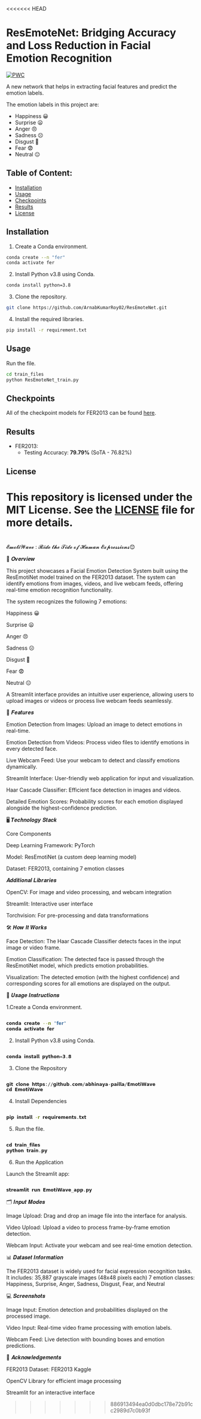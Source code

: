 <<<<<<< HEAD
# ResEmoteNet: Bridging Accuracy and Loss Reduction in Facial Emotion Recognition

[![PWC](https://img.shields.io/endpoint.svg?url=https://paperswithcode.com/badge/resemotenet-bridging-accuracy-and-loss/facial-expression-recognition-on-fer2013)](https://paperswithcode.com/sota/facial-expression-recognition-on-fer2013?p=resemotenet-bridging-accuracy-and-loss)

A new network that helps in extracting facial features and predict the emotion labels.

The emotion labels in this project are:
 - Happiness 😀
 - Surprise 😦
 - Anger 😠
 - Sadness ☹️
 - Disgust 🤢
 - Fear 😨
 - Neutral 😐


## Table of Content:

 - [Installation](#installation)
 - [Usage](#usage)
 - [Checkpoints](#checkpoints)
 - [Results](#results)
 - [License](#license)


## Installation

1. Create a Conda environment.
```bash
conda create --n "fer"
conda activate fer
```

2. Install Python v3.8 using Conda.
```bash
conda install python=3.8
```

3. Clone the repository.
```bash
git clone https://github.com/ArnabKumarRoy02/ResEmoteNet.git
```

4. Install the required libraries.
```bash
pip install -r requirement.txt
```

## Usage

Run the file.
```bash
cd train_files
python ResEmoteNet_train.py
```

## Checkpoints
All of the checkpoint models for FER2013 can be found [here](https://drive.google.com/drive/folders/1Daxa6d1-XFxxpg6dyxYl4V-anfiHwtqK?usp=sharing).

## Results

 - FER2013:
   - Testing Accuracy: **79.79%** (SoTA - 76.82%)


## License

This repository is licensed under the MIT License. See the [LICENSE](LICENSE) file for more details.
=======
# 
𝓔𝓶𝓸𝓽𝓲𝓦𝓪𝓿𝓮 : 𝓡𝓲𝓭𝓮 𝓽𝓱𝓮 𝓣𝓲𝓭𝓮 𝓸𝓯 𝓗𝓾𝓶𝓪𝓷 𝓔𝔁𝓹𝓻𝓮𝓼𝓼𝓲𝓸𝓷𝓼😊

📖 𝑶𝒗𝒆𝒓𝒗𝒊𝒆𝒘

This project showcases a Facial Emotion Detection System built using the ResEmotiNet model trained on the FER2013 dataset. The system can identify emotions from images, videos, and live webcam feeds, offering real-time emotion recognition functionality.

The system recognizes the following 7 emotions:

Happiness 😀

Surprise 😦

Anger 😠

Sadness ☹️

Disgust 🤢

Fear 😨

Neutral 😐

A Streamlit interface provides an intuitive user experience, allowing users to upload images or videos or process live webcam feeds seamlessly.

🔧 𝑭𝒆𝒂𝒕𝒖𝒓𝒆𝒔

Emotion Detection from Images: Upload an image to detect emotions in real-time.

Emotion Detection from Videos: Process video files to identify emotions in every detected face.

Live Webcam Feed: Use your webcam to detect and classify emotions dynamically.

Streamlit Interface: User-friendly web application for input and visualization.

Haar Cascade Classifier: Efficient face detection in images and videos.

Detailed Emotion Scores: Probability scores for each emotion displayed alongside the highest-confidence prediction.

🖥️ 𝑻𝒆𝒄𝒉𝒏𝒐𝒍𝒐𝒈𝒚 𝑺𝒕𝒂𝒄𝒌

Core Components

Deep Learning Framework: PyTorch

Model: ResEmotiNet (a custom deep learning model)

Dataset: FER2013, containing 7 emotion classes

𝑨𝒅𝒅𝒊𝒕𝒊𝒐𝒏𝒂𝒍 𝑳𝒊𝒃𝒓𝒂𝒓𝒊𝒆𝒔

OpenCV: For image and video processing, and webcam integration

Streamlit: Interactive user interface

Torchvision: For pre-processing and data transformations

🛠️ 𝑯𝒐𝒘 𝑰𝒕 𝑾𝒐𝒓𝒌𝒔

Face Detection:
The Haar Cascade Classifier detects faces in the input image or video frame.

Emotion Classification:
The detected face is passed through the ResEmotiNet model, which predicts emotion probabilities.

Visualization:
The detected emotion (with the highest confidence) and corresponding scores for all emotions are displayed on the output.

📝 𝑼𝒔𝒂𝒈𝒆 𝑰𝒏𝒔𝒕𝒓𝒖𝒄𝒕𝒊𝒐𝒏𝒔

1.Create a Conda environment.

```bash

𝗰𝗼𝗻𝗱𝗮 𝗰𝗿𝗲𝗮𝘁𝗲 --𝗻 "𝗳𝗲𝗿"
𝗰𝗼𝗻𝗱𝗮 𝗮𝗰𝘁𝗶𝘃𝗮𝘁𝗲 𝗳𝗲𝗿

```

2. Install Python v3.8 using Conda.
   
```bash

𝗰𝗼𝗻𝗱𝗮 𝗶𝗻𝘀𝘁𝗮𝗹𝗹 𝗽𝘆𝘁𝗵𝗼𝗻=𝟯.𝟴

```
3. Clone the Repository
   
```bash

𝗴𝗶𝘁 𝗰𝗹𝗼𝗻𝗲 𝗵𝘁𝘁𝗽𝘀://𝗴𝗶𝘁𝗵𝘂𝗯.𝗰𝗼𝗺/𝗮𝗯𝗵𝗶𝗻𝗮𝘆𝗮-𝗽𝗮𝗶𝗹𝗹𝗮/𝗘𝗺𝗼𝘁𝗶𝗪𝗮𝘃𝗲  
𝗰𝗱 𝗘𝗺𝗼𝘁𝗶𝗪𝗮𝘃𝗲

```

4. Install Dependencies

```bash

𝗽𝗶𝗽 𝗶𝗻𝘀𝘁𝗮𝗹𝗹 -𝗿 𝗿𝗲𝗾𝘂𝗶𝗿𝗲𝗺𝗲𝗻𝘁𝘀.𝘁𝘅𝘁

```

5. Run the file.

```bash

𝗰𝗱 𝘁𝗿𝗮𝗶𝗻_𝗳𝗶𝗹𝗲𝘀
𝗽𝘆𝘁𝗵𝗼𝗻 𝘁𝗿𝗮𝗶𝗻.𝗽𝘆

```

6. Run the Application

Launch the Streamlit app:

```bash

𝘀𝘁𝗿𝗲𝗮𝗺𝗹𝗶𝘁 𝗿𝘂𝗻 𝗘𝗺𝗼𝘁𝗶𝗪𝗮𝘃𝗲_𝗮𝗽𝗽.𝗽𝘆

```

🗂️ 𝑰𝒏𝒑𝒖𝒕 𝑴𝒐𝒅𝒆𝒔

Image Upload: Drag and drop an image file into the interface for analysis.

Video Upload: Upload a video to process frame-by-frame emotion detection.

Webcam Input: Activate your webcam and see real-time emotion detection.

📊 𝑫𝒂𝒕𝒂𝒔𝒆𝒕 𝑰𝒏𝒇𝒐𝒓𝒎𝒂𝒕𝒊𝒐𝒏

The FER2013 dataset is widely used for facial expression recognition tasks. 
It includes:
35,887 grayscale images (48x48 pixels each)
7 emotion classes: Happiness, Surprise, Anger, Sadness, Disgust, Fear, and Neutral

💻 𝑺𝒄𝒓𝒆𝒆𝒏𝒔𝒉𝒐𝒕𝒔

Image Input: Emotion detection and probabilities displayed on the processed image.

Video Input: Real-time video frame processing with emotion labels.

Webcam Feed: Live detection with bounding boxes and emotion predictions.

🌟 𝑨𝒄𝒌𝒏𝒐𝒘𝒍𝒆𝒅𝒈𝒆𝒎𝒆𝒏𝒕𝒔

FER2013 Dataset: FER2013 Kaggle

OpenCV Library for efficient image processing

Streamlit for an interactive interface
>>>>>>> 886913494ea0d0dbc178e72b91cc2989d7c0b93f
